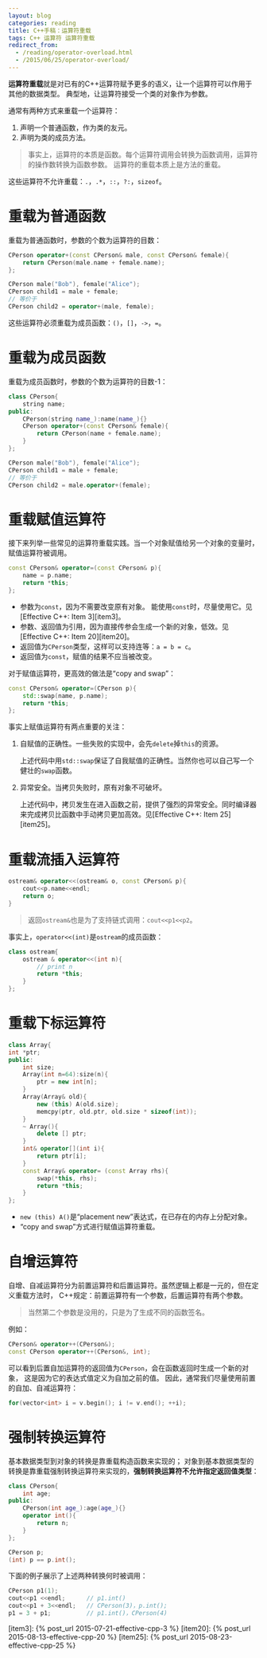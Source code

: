 ```yaml
---
layout: blog 
categories: reading
title: C++手稿：运算符重载
tags: C++ 运算符 运算符重载
redirect_from:
  - /reading/operator-overload.html
  - /2015/06/25/operator-overload/
---
```


**运算符重载**就是对已有的C++运算符赋予更多的语义，让一个运算符可以作用于其他的数据类型。
典型地，让运算符接受一个类的对象作为参数。

通常有两种方式来重载一个运算符：

1. 声明一个普通函数，作为类的友元。
2. 声明为类的成员方法。

> 事实上，运算符的本质是函数。每个运算符调用会转换为函数调用，运算符的操作数转换为函数参数。
> 运算符的重载本质上是方法的重载。

这些运算符不允许重载：`.`，`.*`，`::`，`?:`，`sizeof`。

# 重载为普通函数

重载为普通函数时，参数的个数为运算符的目数：

```cpp
CPerson operator+(const CPerson& male, const CPerson& female){
    return CPerson(male.name + female.name);
};

CPerson male("Bob"), female("Alice");
CPerson child1 = male + female;
// 等价于
CPerson child2 = operator+(male, female);
```

这些运算符必须重载为成员函数：`()`，`[]`，`->`，`=`。

# 重载为成员函数

重载为成员函数时，参数的个数为运算符的目数-1：

```cpp
class CPerson{
    string name;
public:
    CPerson(string name_):name(name_){}
    CPerson operator+(const CPerson& female){
        return CPerson(name + female.name);
    }
};

CPerson male("Bob"), female("Alice");
CPerson child1 = male + female;
// 等价于
CPerson child2 = male.operator+(female);
```

<!--more-->

# 重载赋值运算符

接下来列举一些常见的运算符重载实践。当一个对象赋值给另一个对象的变量时，赋值运算符被调用。

```cpp
const CPerson& operator=(const CPerson& p){
    name = p.name;
    return *this;
};
```

* 参数为`const`，因为不需要改变原有对象。 能使用`const`时，尽量使用它。见[Effective C++: Item 3][item3]。
* 参数、返回值为引用，因为直接传参会生成一个新的对象，低效。见[Effective C++: Item 20][item20]。
* 返回值为`CPerson`类型，这样可以支持连等：`a = b = c`。
* 返回值为`const`，赋值的结果不应当被改变。

对于赋值运算符，更高效的做法是“copy and swap”：

```cpp
const CPerson& operator=(CPerson p){
    std::swap(name, p.name);
    return *this;
};
```

事实上赋值运算符有两点重要的关注：

1. 自赋值的正确性。一些失败的实现中，会先`delete`掉`this`的资源。

    上述代码中用`std::swap`保证了自我赋值的正确性。当然你也可以自己写一个健壮的`swap`函数。

2. 异常安全。当拷贝失败时，原有对象不可破坏。

    上述代码中，拷贝发生在进入函数之前，提供了强烈的异常安全。同时编译器来完成拷贝比函数中手动拷贝更加高效。见[Effective C++: Item 25][item25]。

# 重载流插入运算符

```cpp
ostream& operator<<(ostream& o, const CPerson& p){
    cout<<p.name<<endl;
    return o;
}
```

> 返回`ostream&`也是为了支持链式调用：`cout<<p1<<p2`。

事实上，`operator<<(int)`是`ostream`的成员函数：

```cpp
class ostream{
    ostream & operator<<(int n){
        // print n
        return *this;
    }
};
```

# 重载下标运算符

```cpp
class Array{
int *ptr;
public:
    int size;
    Array(int n=64):size(n){
        ptr = new int[n];
    }
    Array(Array& old){
        new (this) A(old.size);
        memcpy(ptr, old.ptr, old.size * sizeof(int));
    }
    ~ Array(){
        delete [] ptr;
    }
    int& operator[](int i){
        return ptr[i];
    }
    const Array& operator= (const Array rhs){
        swap(*this, rhs);
        return *this;
    }
};
```

* `new (this) A()`是“placement new”表达式，在已存在的内存上分配对象。
* “copy and swap”方式进行赋值运算符重载。

# 自增运算符

自增、自减运算符分为前置运算符和后置运算符。虽然逻辑上都是一元的，但在定义重载方法时，
C++规定：前置运算符有一个参数，后置运算符有两个参数。

> 当然第二个参数是没用的，只是为了生成不同的函数签名。

例如：

```cpp
CPerson& operator++(CPerson&);
const CPerson operator++(CPerson&, int);
```

可以看到后置自加运算符的返回值为`CPerson`，会在函数返回时生成一个新的对象，
这是因为它的表达式值定义为自加之前的值。
因此，通常我们尽量使用前置的自加、自减运算符：

```cpp
for(vector<int> i = v.begin(); i != v.end(); ++i);
```

# 强制转换运算符

基本数据类型到对象的转换是靠重载构造函数来实现的；
对象到基本数据类型的转换是靠重载强制转换运算符来实现的，**强制转换运算符不允许指定返回值类型**：

```cpp
class CPerson{
    int age;
public:
    CPerson(int age_):age(age_){}
    operator int(){ 
        return n;
    }
};

CPerson p;
(int) p == p.int();
```

下面的例子展示了上述两种转换何时被调用：

```cpp
CPerson p1(1);
cout<<p1 <<endl;      // p1.int()
cout<<p1 + 3<<endl;   // CPerson(3)，p.int();
p1 = 3 + p1;          // p1.int()，CPerson(4)
```

[item3]: {% post_url 2015-07-21-effective-cpp-3 %}
[item20]: {% post_url 2015-08-13-effective-cpp-20 %}
[item25]: {% post_url 2015-08-23-effective-cpp-25 %}
